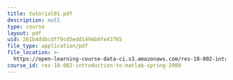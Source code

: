 ```yaml
---
title: tutorial01.pdf
description: null
type: course
layout: pdf
uid: 261b4ddbcdff9cd5edd1494b0fe43765
file_type: application/pdf
file_location: >-
  https://open-learning-course-data-ci.s3.amazonaws.com/res-18-002-introduction-to-matlab-spring-2008/261b4ddbcdff9cd5edd1494b0fe43765_tutorial01.pdf
course_id: res-18-002-introduction-to-matlab-spring-2008
---
```

